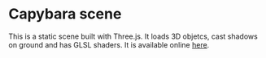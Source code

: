 # Capybara scene

This is a static scene built with Three.js. It loads 3D objetcs, cast shadows on ground and has GLSL shaders. It is available online [here](https://lucasste.github.io/Capybara-scene/).
